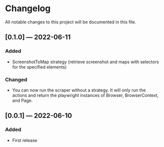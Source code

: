 ﻿# Changelog

All notable changes to this project will be documented in this file.

## [0.1.0] — 2022-06-11

### Added

- ScreenshotToMap strategy (retrieve screenshot and maps with selectors for the specified elements)

### Changed

- You can now run the scraper without a strategy. It will only run the actions and return the playwright instances of Browser, BrowserContext, and Page.

## [0.0.1] — 2022-06-10

### Added

- First release
